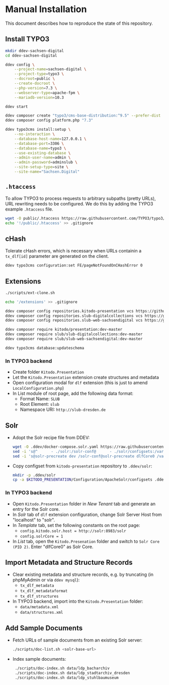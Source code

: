 # Manual Installation

This document describes how to reproduce the state of this repository.

## Install TYPO3

```bash
mkdir ddev-sachsen-digital
cd ddev-sachsen-digital

ddev config \
    --project-name=sachsen-digital \
    --project-type=typo3 \
    --docroot=public \
    --create-docroot \
    --php-version=7.3 \
    --webserver-type=apache-fpm \
    --mariadb-version=10.3

ddev start

ddev composer create "typo3/cms-base-distribution:^9.5" --prefer-dist
ddev composer config platform.php "7.3"

ddev typo3cms install:setup \
    --no-interaction \
    --database-host-name=127.0.0.1 \
    --database-port=3306 \
    --database-name=typo3 \
    --use-existing-database \
    --admin-user-name=admin \
    --admin-password=adminslub \
    --site-setup-type=site \
    --site-name="Sachsen.Digital"
```

## `.htaccess`

To allow TYPO3 to process requests to arbitrary subpaths (pretty URLs), URL rewriting needs to be configured. We do this by adding the TYPO3 example `.htaccess` file.

```bash
wget -O public/.htaccess https://raw.githubusercontent.com/TYPO3/typo3/v9.5.30/typo3/sysext/install/Resources/Private/FolderStructureTemplateFiles/root-htaccess
echo '!/public/.htaccess' >> .gitignore
```

## cHash

Tolerate cHash errors, which is necessary when URLs containin a `tx_dlf[id]` parameter are generated on the client.

```bash
ddev typo3cms configuration:set FE/pageNotFoundOnCHashError 0
```

## Extensions

```bash
./scripts/ext-clone.sh

echo '/extensions' >> .gitignore

ddev composer config repositories.kitodo-presentation vcs https://github.com/kitodo/kitodo-presentation.git
ddev composer config repositories.slub-digitalcollections vcs https://github.com/slub/slub_digitalcollections.git
ddev composer config repositories.slub-web-sachsendigital vcs https://github.com/slub/slub_web_sachsendigital.git

ddev composer require kitodo/presentation:dev-master
ddev composer require slub/slub-digitalcollections:dev-master
ddev composer require slub/slub-web-sachsendigital:dev-master

ddev typo3cms database:updateschema
```

### In TYPO3 backend

- Create folder `Kitodo.Presentation`
- Let the `Kitodo.Presentation` extension create structures and metadata
- Open configuration modal for `dlf` extension (this is just to amend `LocalConfiguration.php`)
- In List module of root page, add the following data format:
  - Format Name: `SLUB`
  - Root Element: `slub`
  - Namespace URI: `http://slub-dresden.de`

## Solr

- Adopt the Solr recipe file from DDEV:
  ```bash
  wget -O .ddev/docker-compose.solr.yaml https://raw.githubusercontent.com/drud/ddev/v1.18.0-rc1/pkg/servicetest/testdata/TestServices/docker-compose.solr.yaml
  sed -i 's@^      - ./solr:/solr-conf@      - ./solr/configsets:/var/solr/data/configsets\n      - ./solr/contrib/ocrsearch:/opt/solr/contrib/ocrsearch@g' .ddev/docker-compose.solr.yaml
  sed -i 's@solr-precreate dev /solr-conf@solr-precreate dlfCore0 /var/solr/data/configsets/dlf@g' .ddev/docker-compose.solr.yaml
  ```

- Copy configset from `kitodo-presentation` repository to `.ddev/solr`:
  ```bash
  mkdir -p .ddev/solr
  cp -a $KITODO_PRESENTATION/Configuration/ApacheSolr/configsets .ddev/solr
  ```

### In TYPO3 backend

- Open `Kitodo.Presentation` folder in *New Tenant* tab and generate an entry for the Solr core.
- In *Solr* tab of `dlf` extension configuration, change Solr Server Host from "localhost" to "solr".
- In *Template* tab, set the following constants on the root page:
  - `config.kitodo.solr.host = http://solr:8983/solr`
  - `config.solrCore = 1`
- In *List* tab, open the `Kitodo.Presenation` folder and switch to `Solr Core (PID 2)`. Enter "dlfCore0" as Solr Core.

## Import Metadata and Structure Records

- Clear existing metadata and structure records, e.g. by truncating (in phpMyAdmin or via `ddev mysql`):
  - `tx_dlf_metadata`
  - `tx_dlf_metadataformat`
  - `tx_dlf_structures`
- In TYPO3 backend, import into the `Kitodo.Presentation` folder:
  - `data/metadata.xml`
  - `data/structures.xml`

## Add Sample Documents

- Fetch URLs of sample documents from an existing Solr server:
  ```bash
  ./scripts/doc-list.sh <solr-base-url>
  ```

- Index sample documents:
  ```bash
   ./scripts/doc-index.sh data/ldp_bacharchiv
   ./scripts/doc-index.sh data/ldp_stadtarchiv_dresden
   ./scripts/doc-index.sh data/ldp_stuhlbaumuseum
   ```

